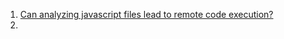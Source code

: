 1. [Can analyzing javascript files lead to remote code execution?](https://melotover.medium.com/can-analyzing-javascript-files-lead-to-remote-code-execution-f24112f1aa1f)
2. 
